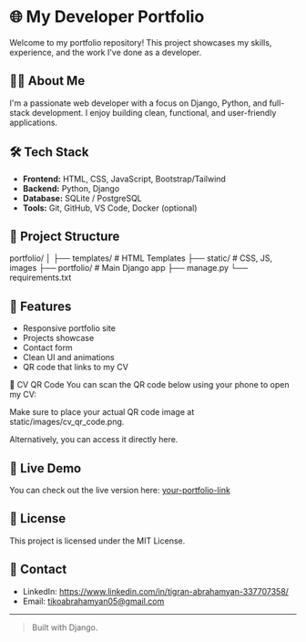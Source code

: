 # 🌐 My Developer Portfolio

Welcome to my portfolio repository! This project showcases my skills, experience, and the work I've done as a developer.

## 🧑‍💻 About Me

I'm a passionate web developer with a focus on Django, Python, and full-stack development. I enjoy building clean, functional, and user-friendly applications.

## 🛠️ Tech Stack

- **Frontend:** HTML, CSS, JavaScript, Bootstrap/Tailwind
- **Backend:** Python, Django
- **Database:** SQLite / PostgreSQL
- **Tools:** Git, GitHub, VS Code, Docker (optional)

## 📁 Project Structure

portfolio/ │ ├── templates/ # HTML Templates ├── static/ # CSS, JS, images ├── portfolio/ # Main Django app ├── manage.py └── requirements.txt


## 🚀 Features

- Responsive portfolio site
- Projects showcase
- Contact form
- Clean UI and animations
- QR code that links to my CV

📎 CV QR Code
You can scan the QR code below using your phone to open my CV:


Make sure to place your actual QR code image at static/images/cv_qr_code.png.

Alternatively, you can access it directly here.

## 📸 Live Demo

You can check out the live version here: [your-portfolio-link](https://your-portfolio-link.com)

## 📝 License

This project is licensed under the MIT License. 

## 🤝 Contact

- LinkedIn: https://www.linkedin.com/in/tigran-abrahamyan-337707358/
- Email: tikoabrahamyan05@gmail.com

---

> Built with Django.
